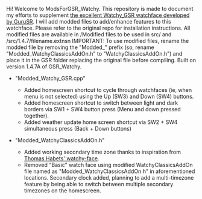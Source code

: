 Hi! Welcome to ModsForGSR_Watchy. This repository is made to document my efforts to supplement [the excellent Watchy_GSR watchface developed by GuruSR](https://github.com/GuruSR/Watchy_GSR). I will add modded files to add/enhance features to this watchface. Please refer to the original repo for installation instructions. All modified files are available in /Modified files to be used in src/ and /src/1.4.7/filename.extnsn
IMPORTANT: To use modified files, rename the modded file by removing the "Modded_" prefix (so, rename "Modded_WatchyClassicsAddOn.h" to "WatchyClassicsAddOn.h") and place it in the GSR folder replacing the original file before compiling. Built on version 1.4.7A of GSR_Watchy.

* "Modded_Watchy_GSR.cpp"
  * Added homescreen shortcut to cycle through watchfaces (ie, when menu is not selected) using the Up (SW3) and Down (SW4) buttons.
  * Added homescreen shortcut to switch between light and dark borders via SW1 + SW4 button press (Menu and down pressed together).
  * Added weather update home screen shortcut via SW2 + SW4 simultaneous press (Back + Down buttons)

* "Modded_WatchyClassicsAddOn.h"
  * Added working secondary time zone thanks to inspiration from [Thomas Habets' watchy-face](https://github.com/ThomasHabets/watchy-face). 
  * Removed "Basic" watch face using modified WatchyClassicsAddOn file named as "Modded_WatchyClassicsAddOn.h" in aforementioned locations. Secondary clock added, planning to add a multi-timezone feature by being able to switch between multiple secondary timezones on the homescreen.
